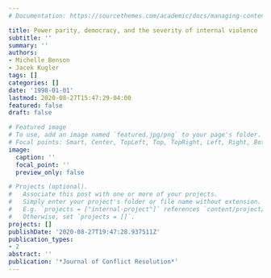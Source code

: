 ```yaml
---
# Documentation: https://sourcethemes.com/academic/docs/managing-content/

title: Power parity, democracy, and the severity of internal violence
subtitle: ''
summary: ''
authors:
- Michelle Benson
- Jacek Kugler
tags: []
categories: []
date: '1998-01-01'
lastmod: 2020-08-27T15:47:29-04:00
featured: false
draft: false

# Featured image
# To use, add an image named `featured.jpg/png` to your page's folder.
# Focal points: Smart, Center, TopLeft, Top, TopRight, Left, Right, BottomLeft, Bottom, BottomRight.
image:
  caption: ''
  focal_point: ''
  preview_only: false

# Projects (optional).
#   Associate this post with one or more of your projects.
#   Simply enter your project's folder or file name without extension.
#   E.g. `projects = ["internal-project"]` references `content/project/deep-learning/index.md`.
#   Otherwise, set `projects = []`.
projects: []
publishDate: '2020-08-27T19:47:28.937511Z'
publication_types:
- 2
abstract: ''
publication: '*Journal of Conflict Resolution*'
---
```

